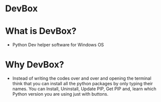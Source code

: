 # DevBox
# What is DevBox?
* Python Dev helper software for Windows OS
#
# Why DevBox?
* Instead of writing the codes over and over and opening the terminal think that you can install all the python packages by only typing their names. You can Install, Uninstall, Update PIP, Get PIP and, learn which Python version you are using just with buttons.
